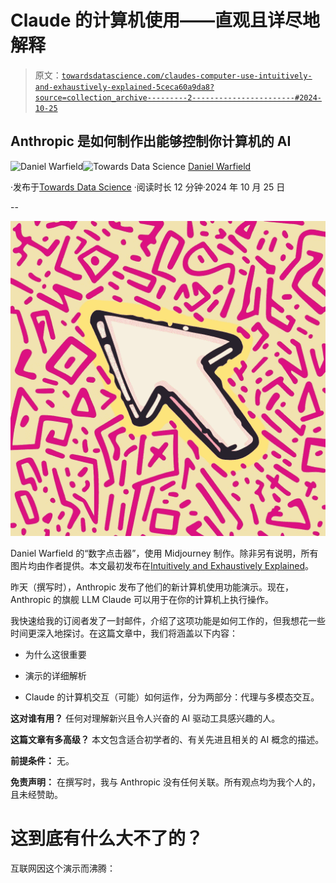 # Claude 的计算机使用——直观且详尽地解释

> 原文：[`towardsdatascience.com/claudes-computer-use-intuitively-and-exhaustively-explained-5ceca60a9da8?source=collection_archive---------2-----------------------#2024-10-25`](https://towardsdatascience.com/claudes-computer-use-intuitively-and-exhaustively-explained-5ceca60a9da8?source=collection_archive---------2-----------------------#2024-10-25)

## Anthropic 是如何制作出能够控制你计算机的 AI

[](https://medium.com/@danielwarfield1?source=post_page---byline--5ceca60a9da8--------------------------------)![Daniel Warfield](https://medium.com/@danielwarfield1?source=post_page---byline--5ceca60a9da8--------------------------------)[](https://towardsdatascience.com/?source=post_page---byline--5ceca60a9da8--------------------------------)![Towards Data Science](https://towardsdatascience.com/?source=post_page---byline--5ceca60a9da8--------------------------------) [Daniel Warfield](https://medium.com/@danielwarfield1?source=post_page---byline--5ceca60a9da8--------------------------------)

·发布于[Towards Data Science](https://towardsdatascience.com/?source=post_page---byline--5ceca60a9da8--------------------------------) ·阅读时长 12 分钟·2024 年 10 月 25 日

--

![](img/f764e0567efa957fab2337eff6dce353.png)

Daniel Warfield 的“数字点击器”，使用 Midjourney 制作。除非另有说明，所有图片均由作者提供。本文最初发布在[Intuitively and Exhaustively Explained](https://iaee.substack.com/)。

昨天（撰写时），Anthropic 发布了他们的新计算机使用功能演示。现在，Anthropic 的旗舰 LLM Claude 可以用于在你的计算机上执行操作。

我快速给我的订阅者发了一封邮件，介绍了这项功能是如何工作的，但我想花一些时间更深入地探讨。在这篇文章中，我们将涵盖以下内容：

+   为什么这很重要

+   演示的详细解析

+   Claude 的计算机交互（可能）如何运作，分为两部分：代理与多模态交互。

**这对谁有用？** 任何对理解新兴且令人兴奋的 AI 驱动工具感兴趣的人。

**这篇文章有多高级？** 本文包含适合初学者的、有关先进且相关的 AI 概念的描述。

**前提条件：** 无。

**免责声明：** 在撰写时，我与 Anthropic 没有任何关联。所有观点均为我个人的，且未经赞助。

# 这到底有什么大不了的？

互联网因这个演示而沸腾：
